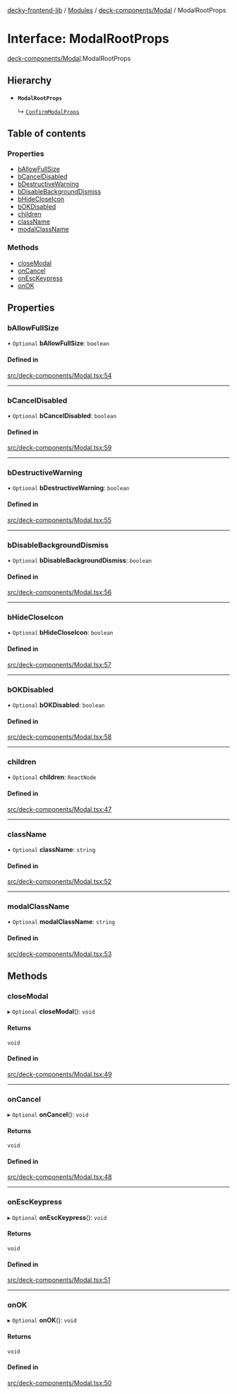 [decky-frontend-lib](../README.md) / [Modules](../modules.md) / [deck-components/Modal](../modules/deck_components_Modal.md) / ModalRootProps

# Interface: ModalRootProps

[deck-components/Modal](../modules/deck_components_Modal.md).ModalRootProps

## Hierarchy

- **`ModalRootProps`**

  ↳ [`ConfirmModalProps`](deck_components_Modal.ConfirmModalProps.md)

## Table of contents

### Properties

- [bAllowFullSize](deck_components_Modal.ModalRootProps.md#ballowfullsize)
- [bCancelDisabled](deck_components_Modal.ModalRootProps.md#bcanceldisabled)
- [bDestructiveWarning](deck_components_Modal.ModalRootProps.md#bdestructivewarning)
- [bDisableBackgroundDismiss](deck_components_Modal.ModalRootProps.md#bdisablebackgrounddismiss)
- [bHideCloseIcon](deck_components_Modal.ModalRootProps.md#bhidecloseicon)
- [bOKDisabled](deck_components_Modal.ModalRootProps.md#bokdisabled)
- [children](deck_components_Modal.ModalRootProps.md#children)
- [className](deck_components_Modal.ModalRootProps.md#classname)
- [modalClassName](deck_components_Modal.ModalRootProps.md#modalclassname)

### Methods

- [closeModal](deck_components_Modal.ModalRootProps.md#closemodal)
- [onCancel](deck_components_Modal.ModalRootProps.md#oncancel)
- [onEscKeypress](deck_components_Modal.ModalRootProps.md#onesckeypress)
- [onOK](deck_components_Modal.ModalRootProps.md#onok)

## Properties

### bAllowFullSize

• `Optional` **bAllowFullSize**: `boolean`

#### Defined in

[src/deck-components/Modal.tsx:54](https://github.com/SteamDeckHomebrew/decky-frontend-lib/blob/789e163/src/deck-components/Modal.tsx#L54)

___

### bCancelDisabled

• `Optional` **bCancelDisabled**: `boolean`

#### Defined in

[src/deck-components/Modal.tsx:59](https://github.com/SteamDeckHomebrew/decky-frontend-lib/blob/789e163/src/deck-components/Modal.tsx#L59)

___

### bDestructiveWarning

• `Optional` **bDestructiveWarning**: `boolean`

#### Defined in

[src/deck-components/Modal.tsx:55](https://github.com/SteamDeckHomebrew/decky-frontend-lib/blob/789e163/src/deck-components/Modal.tsx#L55)

___

### bDisableBackgroundDismiss

• `Optional` **bDisableBackgroundDismiss**: `boolean`

#### Defined in

[src/deck-components/Modal.tsx:56](https://github.com/SteamDeckHomebrew/decky-frontend-lib/blob/789e163/src/deck-components/Modal.tsx#L56)

___

### bHideCloseIcon

• `Optional` **bHideCloseIcon**: `boolean`

#### Defined in

[src/deck-components/Modal.tsx:57](https://github.com/SteamDeckHomebrew/decky-frontend-lib/blob/789e163/src/deck-components/Modal.tsx#L57)

___

### bOKDisabled

• `Optional` **bOKDisabled**: `boolean`

#### Defined in

[src/deck-components/Modal.tsx:58](https://github.com/SteamDeckHomebrew/decky-frontend-lib/blob/789e163/src/deck-components/Modal.tsx#L58)

___

### children

• `Optional` **children**: `ReactNode`

#### Defined in

[src/deck-components/Modal.tsx:47](https://github.com/SteamDeckHomebrew/decky-frontend-lib/blob/789e163/src/deck-components/Modal.tsx#L47)

___

### className

• `Optional` **className**: `string`

#### Defined in

[src/deck-components/Modal.tsx:52](https://github.com/SteamDeckHomebrew/decky-frontend-lib/blob/789e163/src/deck-components/Modal.tsx#L52)

___

### modalClassName

• `Optional` **modalClassName**: `string`

#### Defined in

[src/deck-components/Modal.tsx:53](https://github.com/SteamDeckHomebrew/decky-frontend-lib/blob/789e163/src/deck-components/Modal.tsx#L53)

## Methods

### closeModal

▸ `Optional` **closeModal**(): `void`

#### Returns

`void`

#### Defined in

[src/deck-components/Modal.tsx:49](https://github.com/SteamDeckHomebrew/decky-frontend-lib/blob/789e163/src/deck-components/Modal.tsx#L49)

___

### onCancel

▸ `Optional` **onCancel**(): `void`

#### Returns

`void`

#### Defined in

[src/deck-components/Modal.tsx:48](https://github.com/SteamDeckHomebrew/decky-frontend-lib/blob/789e163/src/deck-components/Modal.tsx#L48)

___

### onEscKeypress

▸ `Optional` **onEscKeypress**(): `void`

#### Returns

`void`

#### Defined in

[src/deck-components/Modal.tsx:51](https://github.com/SteamDeckHomebrew/decky-frontend-lib/blob/789e163/src/deck-components/Modal.tsx#L51)

___

### onOK

▸ `Optional` **onOK**(): `void`

#### Returns

`void`

#### Defined in

[src/deck-components/Modal.tsx:50](https://github.com/SteamDeckHomebrew/decky-frontend-lib/blob/789e163/src/deck-components/Modal.tsx#L50)
